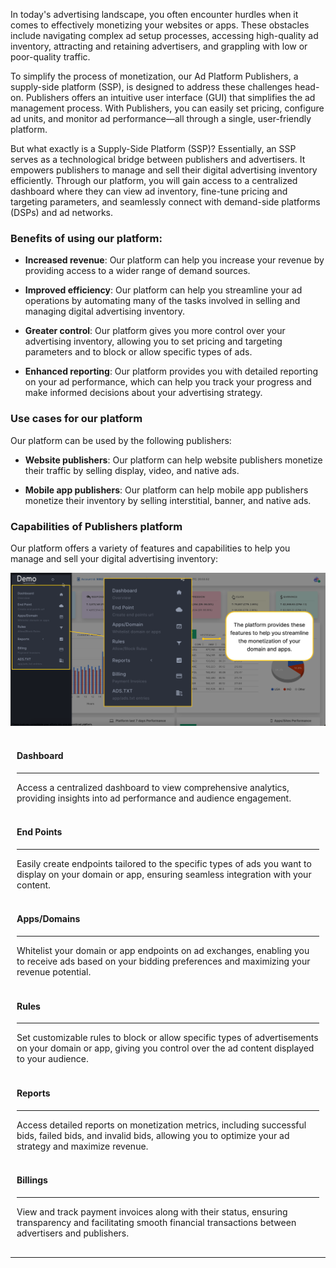 In today's advertising landscape, you often encounter hurdles when it comes to effectively monetizing your websites or apps. These obstacles include navigating complex ad setup processes, accessing high-quality ad inventory, attracting and retaining advertisers, and grappling with low or poor-quality traffic.

To simplify the process of monetization, our Ad Platform Publishers, a supply-side platform (SSP), is designed to address these challenges head-on. Publishers offers an intuitive user interface (GUI) that simplifies the ad management process. With Publishers, you can easily set pricing, configure ad units, and monitor ad performance—all through a single, user-friendly platform.

But what exactly is a Supply-Side Platform (SSP)? Essentially, an SSP serves as a technological bridge between publishers and advertisers. It empowers publishers to manage and sell their digital advertising inventory efficiently. Through our platform, you will gain access to a centralized dashboard where they can view ad inventory, fine-tune pricing and targeting parameters, and seamlessly connect with demand-side platforms (DSPs) and ad networks.

### Benefits of using our platform:
- **Increased revenue**: Our platform can help you increase your revenue by providing access to a wider range of demand sources.

- **Improved efficiency**: Our platform can help you streamline your ad operations by automating many of the tasks involved in selling and managing digital advertising inventory.

- **Greater control**: Our platform gives you more control over your advertising inventory, allowing you to set pricing and targeting parameters and to block or allow specific types of ads.

- **Enhanced reporting**: Our platform provides you with detailed reporting on your ad performance, which can help you track your progress and make informed decisions about your advertising strategy.

### Use cases for our platform
Our platform can be used by the following publishers:
 
- **Website publishers**: Our platform can help website publishers monetize their traffic by selling display, video, and native ads.

- **Mobile app publishers**: Our platform can help mobile app publishers monetize their inventory by selling interstitial, banner, and native ads.

### Capabilities of Publishers platform
Our platform offers a variety of features and capabilities to help you manage and sell your digital advertising inventory:

![side panel](features.png)

<div class="main-container">
    <!-- First row with 3 cards -->
    <div class="card-row">
        <div class="card">
            <div class="container" style="padding: 2px 10px;">
                <h4><b>Dashboard</b></h4>
                <hr>
                <p>Access a centralized dashboard to view comprehensive analytics, providing insights into ad performance and audience engagement.</p>
            </div>
        </div>
            <div class="card">
            <div class="container" style="padding: 2px 10px;">
                <h4><b>End Points</b></h4>
                <hr>
                <p>Easily create endpoints tailored to the specific types of ads you want to display on your domain or app, ensuring seamless integration with your content.</p>
            </div>
        </div>
        <div class="card">
            <div class="container" style="padding: 2px 10px;">
                <h4><b>Apps/Domains</b></h4>
                <hr>
                <p>Whitelist your domain or app endpoints on ad exchanges, enabling you to receive ads based on your bidding preferences and maximizing your revenue potential.</p>
            </div>
        </div>
    </div>
    <!-- Second row with 2 cards -->
    <div class="card-row">
        <div class="card">
            <div class="container" style="padding: 2px 10px;">
                <h4><b>Rules</b></h4>
                <hr>
                <p>Set customizable rules to block or allow specific types of advertisements on your domain or app, giving you control over the ad content displayed to your audience.</p>
            </div>
        </div>
        <div class="card">
            <div class="container" style="padding: 2px 10px;">
                <h4><b>Reports</b></h4>
                <hr>
                <p>Access detailed reports on monetization metrics, including successful bids, failed bids, and invalid bids, allowing you to optimize your ad strategy and maximize revenue.</p>
            </div>
        </div>
        <div class="card">
            <div class="container" style="padding: 2px 10px;">
                <h4><b>Billings</b></h4>
                <hr>
                <p>View and track payment invoices along with their status, ensuring transparency and facilitating smooth financial transactions between advertisers and publishers.</p>
            </div>
        </div>
    </div>
</div>


--- 